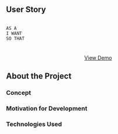 ## User Story

```

AS A 
I WANT  
SO THAT
```
<div align="center">
  <a href="">
  <img src=""alt="">
  </a>
  
  <h3 align="center"></h3>
  
  <p align="center">
    <a href="">View Demo<a>
   </p>
  
</div>

## About the Project
<h3>Concept</h3>


<h3>Motivation for Development</h3>


<h3>Technologies Used</h3>


<br>
<br>
<br>

<div align="center">
  <a href="">
  <img src="" alt="">
    <br><br>
  <img src="" alt="">
   <br><br>
   <img src="" alt="">


  </a>
   
</div>
